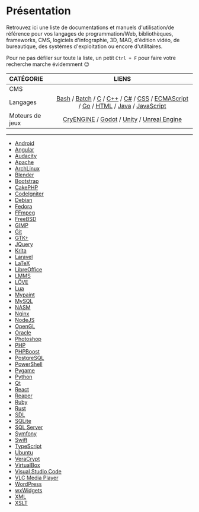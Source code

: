 # Présentation

Retrouvez ici une liste de documentations et manuels d'utilisation/de référence pour vos langages de programmation/Web, bibliothèques, frameworks, CMS, logiciels d'infographie, 3D, MAO, d'édition vidéo, de bureautique, des systèmes d'exploitation ou encore d'utilitaires.

Pour ne pas défiler sur toute la liste, un petit `Ctrl + F` pour faire votre recherche marche évidemment 😉

|CATÉGORIE|LIENS|
|:--|:--:|
|CMS||
|Langages|[Bash](https://www.gnu.org/software/bash/manual/bashref.html) / [Batch](https://docs.microsoft.com/en-us/azure/batch) / [C](https://fr.cppreference.com/w/c) / [C++](https://fr.cppreference.com) / [C#](https://docs.microsoft.com/fr-fr/dotnet/csharp/index) / [CSS](https://www.w3.org/TR/css-color-4) / [ECMAScript](http://www.ecma-international.org/publications/standards/Ecma-262.htm) / [Go](https://golang.org/doc) / [HTML](https://www.w3.org/TR/html) / [Java](https://docs.oracle.com/en/java/javase/index.html) / [JavaScript](https://developer.mozilla.org/fr/docs/Web/JavaScript/Reference)|
|Moteurs de jeux|[CryENGINE](https://docs.cryengine.com/display/CEMANUAL/CRYENGINE+V+Manual) / [Godot](http://docs.godotengine.org/en/3.1) / [Unity](https://docs.unity3d.com/Manual/index.html) / [Unreal Engine](https://docs.unrealengine.com/en-us)|

---

+ [Android](https://developer.android.com/docs)
+ [Angular](https://angular.io/docs)
+ [Audacity](https://manual.audacityteam.org/index.html)
+ [Apache](https://httpd.apache.org/docs/2.2/fr)
+ [ArchLinux](https://wiki.archlinux.fr)
+ [Blender](https://docs.blender.org)
+ [Bootstrap](https://getbootstrap.com/docs/4.3)
+ [CakePHP](https://book.cakephp.org/3.0/fr/index.html)
+ [CodeIgniter](https://codeigniter.com/docs)
+ [Debian](https://www.debian.org/doc/index.fr.html)
+ [Fedora](https://doc.fedora-fr.org/wiki/Accueil)
+ [FFmpeg](https://ffmpeg.org/documentation.html)
+ [FreeBSD](https://www.freebsd.org/doc/fr/books/handbook)
+ [GIMP](https://docs.gimp.org/2.10/fr)
+ [Git](https://git-scm.com/doc)
+ [GTK+](https://www.gtk.org/documentation.php)
+ [JQuery](https://api.jquery.com)
+ [Krita](https://docs.krita.org/fr/index.html)
+ [Laravel](https://laravel.com/docs/5.8)
+ [LaTeX](https://www.latex-project.org/help/documentation)
+ [LibreOffice](https://wiki.documentfoundation.org/Documentation/fr)
+ [LMMS](https://lmms.io/documentation)
+ [LÖVE](https://love2d.org/wiki/love_(Fran%C3%A7ais))
+ [Lua](https://www.lua.org/docs.html)
+ [Mypaint](https://github.com/mypaint/mypaint/wiki/Documentation)
+ [MySQL](https://dev.mysql.com/doc/refman/8.0/en)
+ [NASM](https://www.nasm.us/doc)
+ [Nginx](https://nginx.org/en/docs)
+ [NodeJS](https://nodejs.org/en/docs)
+ [OpenGL](https://www.opengl.org/documentation)
+ [Oracle](https://docs.oracle.com/cd/B19306_01/index.htm)
+ [Photoshop](https://helpx.adobe.com/content/dam/help/en/pdf/photoshop_reference.pdf)
+ [PHP](https://www.php.net/manual/fr/index.php)
+ [PHPBoost](https://www.phpboost.com/wiki/wiki.php)
+ [PostgreSQL](https://docs.postgresql.fr)
+ [PowerShell](https://docs.microsoft.com/fr-fr/powershell)
+ [Pygame](https://www.pygame.org/docs)
+ [Python](https://docs.python.org/3)
+ [Qt](https://doc.qt.io)
+ [React](https://reactjs.org/docs)
+ [Reaper](https://www.reaper.fm/userguide.php)
+ [Ruby](https://ruby-doc.org)
+ [Rust](https://doc.rust-lang.org)
+ [SDL](https://wiki.libsdl.org)
+ [SQLite](https://sqlite.org/docs.html)
+ [SQL Server](https://docs.microsoft.com/fr-fr/sql)
+ [Symfony](https://symfony.com/doc)
+ [Swift](https://swift.org/documentation)
+ [TypeScript](https://www.typescriptlang.org/docs)
+ [Ubuntu](https://doc.ubuntu-fr.org)
+ [VeraCrypt](https://www.veracrypt.fr/en/Documentation.html)
+ [VirtualBox](https://www.virtualbox.org/wiki/Documentation)
+ [Visual Studio Code](https://code.visualstudio.com/Docs)
+ [VLC Media Player](https://www.videolan.org/doc)
+ [WordPress](https://codex.wordpress.org/fr:Accueil)
+ [wxWidgets](https://www.wxwidgets.org/docs)
+ [XML](https://www.w3.org/TR/xml)
+ [XSLT](https://www.w3.org/TR/xslt-30)
